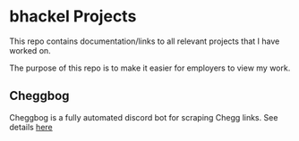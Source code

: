 # bhackel Projects

This repo contains documentation/links to all relevant projects that I have worked on.

The purpose of this repo is to make it easier for employers to view my work.

## Cheggbog
Cheggbog is a fully automated discord bot for scraping Chegg links.
See details [here](cheggbog.md)